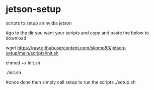 # jetson-setup
scripts to setup an nvidia jetson

#go to the dir you want your scripts and copy and paste the below to download

wget https://raw.githubusercontent.com/skomo83/jetson-setup/main/scripts/init.sh

chmod +x init.sh

./init.sh

#once done then simply call setup to run the scripts
./setup.sh